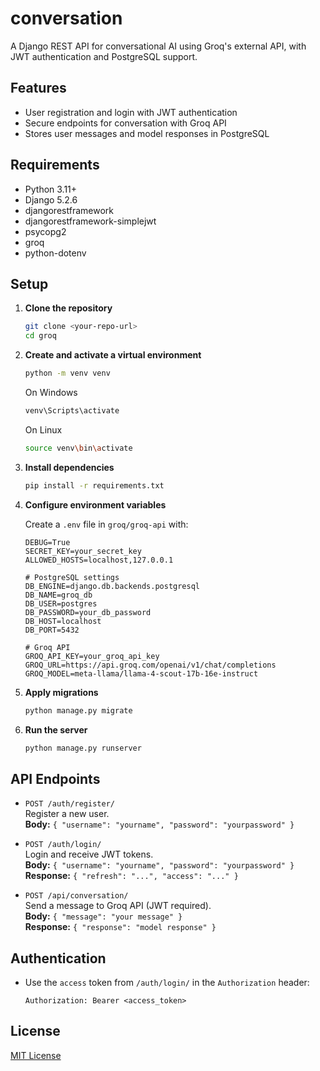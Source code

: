 # conversation

A Django REST API for conversational AI using Groq's external API, with JWT authentication and PostgreSQL support.

## Features

- User registration and login with JWT authentication
- Secure endpoints for conversation with Groq API
- Stores user messages and model responses in PostgreSQL

## Requirements

- Python 3.11+
- Django 5.2.6
- djangorestframework
- djangorestframework-simplejwt
- psycopg2
- groq
- python-dotenv

## Setup

1. **Clone the repository**
   ```sh
   git clone <your-repo-url>
   cd groq
   ```

2. **Create and activate a virtual environment**
   ```sh
   python -m venv venv
   ```

   On Windows
   ```sh
   venv\Scripts\activate
   ```

   On Linux
   ```sh
   source venv\bin\activate
   ```

3. **Install dependencies**
   ```sh
   pip install -r requirements.txt
   ```

4. **Configure environment variables**

   Create a `.env` file in `groq/groq-api` with:
   ```
   DEBUG=True
   SECRET_KEY=your_secret_key
   ALLOWED_HOSTS=localhost,127.0.0.1

   # PostgreSQL settings
   DB_ENGINE=django.db.backends.postgresql
   DB_NAME=groq_db
   DB_USER=postgres
   DB_PASSWORD=your_db_password
   DB_HOST=localhost
   DB_PORT=5432

   # Groq API
   GROQ_API_KEY=your_groq_api_key
   GROQ_URL=https://api.groq.com/openai/v1/chat/completions
   GROQ_MODEL=meta-llama/llama-4-scout-17b-16e-instruct
   ```

5. **Apply migrations**
   ```sh
   python manage.py migrate
   ```

6. **Run the server**
   ```sh
   python manage.py runserver
   ```

## API Endpoints

- `POST /auth/register/`  
  Register a new user.  
  **Body:** `{ "username": "yourname", "password": "yourpassword" }`

- `POST /auth/login/`  
  Login and receive JWT tokens.  
  **Body:** `{ "username": "yourname", "password": "yourpassword" }`  
  **Response:** `{ "refresh": "...", "access": "..." }`

- `POST /api/conversation/`  
  Send a message to Groq API (JWT required).  
  **Body:** `{ "message": "your message" }`  
  **Response:** `{ "response": "model response" }`

## Authentication

- Use the `access` token from `/auth/login/` in the `Authorization` header:
  ```
  Authorization: Bearer <access_token>
  ```

## License

[MIT License](./LICENSE)